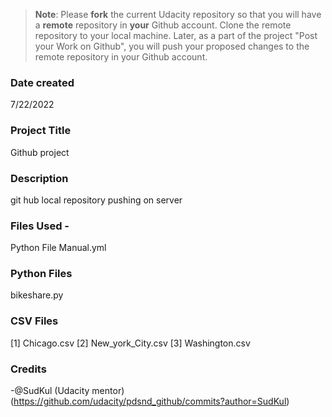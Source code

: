 >**Note**: Please **fork** the current Udacity repository so that you will have a **remote** repository in **your** Github account. Clone the remote repository to your local machine. Later, as a part of the project "Post your Work on Github", you will push your proposed changes to the remote repository in your Github account.

### Date created
7/22/2022

### Project Title
Github project

### Description
git hub local repository pushing on server 

### Files Used -
Python File Manual.yml

### Python Files
bikeshare.py

### CSV Files
[1] Chicago.csv [2] New_york_City.csv [3] Washington.csv

###  Credits
-@SudKul (Udacity mentor) (https://github.com/udacity/pdsnd_github/commits?author=SudKul)

